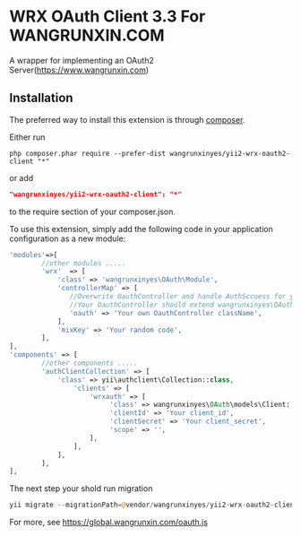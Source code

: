 WRX OAuth Client 3.3 For WANGRUNXIN.COM
==================

A wrapper for implementing an OAuth2 Server(https://www.wangrunxin.com)

Installation
------------

The preferred way to install this extension is through [composer](http://getcomposer.org/download/).

Either run

```
php composer.phar require --prefer-dist wangrunxinyes/yii2-wrx-oauth2-client "*"
```

or add

```json
"wangrunxinyes/yii2-wrx-oauth2-client": "*"
```

to the require section of your composer.json.

To use this extension,  simply add the following code in your application configuration as a new module:

```php
'modules'=>[
        //other modules .....
        'wrx'  => [
            'class' => 'wangrunxinyes\OAuth\Module',
            'controllerMap' => [
               //Overwrite OauthController and handle AuthSccuess for your own project;
               //Your OauthController should extend wangrunxinyes\OAuth\controllers\OauthController.
               'oauth' => 'Your own OauthController className',
            ],
            'mixKey' => 'Your random code',
        ],
],
'components' => [ 
        //other components .....
        'authClientCollection' => [
            'class' => yii\authclient\Collection::class,
                'clients' => [
                    'wrxauth' => [
                         'class' => wangrunxinyes\OAuth\models\Client::class,
                         'clientId' => 'Your client_id',
                         'clientSecret' => 'Your client_secret',
                         'scope' => '',
                    ],
                ],
            ],
        ],
],
```

The next step your shold run migration

```php
yii migrate --migrationPath=@vendor/wangrunxinyes/yii2-wrx-oauth2-client/migrations
```

For more, see https://global.wangrunxin.com/oauth.js